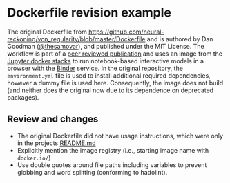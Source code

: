# Dockerfile revision example

The original Dockerfile from https://github.com/neural-reckoning/vcn_regularity/blob/master/Dockerfile and is authored by Dan Goodman ([@thesamovar](https://github.com/thesamovar)), and published under the MIT License.
The workflow is part of a [peer reviewed publication](https://doi.org/10.1016/j.heares.2017.09.010) and uses an image from the [Jupyter docker stacks](https://jupyter-docker-stacks.readthedocs.io/en/latest/) to run notebook-based interactive models in a browser with the [Binder](https://mybinder.org/) service.
In the original repository, the `environment.yml` file is used to install additional required dependencies, however a dummy file is used here. Consequently, the image does not build (and neither does the original now due to its dependence on deprecated packages). 

## Review and changes

- The original Dockerfile did not have usage instructions, which were only in the projects [README.md](https://github.com/neural-reckoning/vcn_regularity/blob/master/README.md)
- Explicitly mention the image registry (i.e., starting image name with `docker.io/`)
- Use double quotes around file paths including variables to prevent globbing and word splitting (conforming to hadolint).
